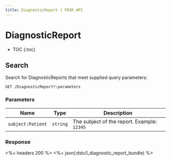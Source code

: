 ```yaml
---
title: DiagnosticReport | FHIR API
---
```


# DiagnosticReport

* TOC
{:toc}

## Search

Search for DiagnosticReports that meet supplied query parameters:

    GET /DiagnosticReport?:parameters

### Parameters

Name | Type | Description
-----|------|--------------
`subject:Patient`|`string`| The subject of the report. Example: `12345`

### Response

<%= headers 200 %>
<%= json(:dstu1_diagnostic_report_bundle) %>